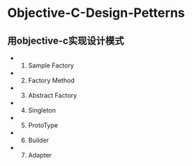 # Objective-C-Design-Petterns
## 用objective-c实现设计模式

- 1. Sample Factory
- 2. Factory Method
- 3. Abstract Factory 
- 4. Singleton
- 5. ProtoType
- 6. Builder
- 7. Adapter
